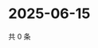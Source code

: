 # 2025-06-15

共 0 条

<!-- BEGIN ZHIHUVIDEO -->
<!-- 最后更新时间 Sun Jun 15 2025 20:19:53 GMT+0800 (China Standard Time) -->

<!-- END ZHIHUVIDEO -->

